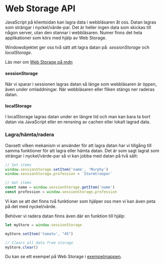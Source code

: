 Web Storage API
==================================

JavaScript på klientsidan kan lagra data i webbläsaren åt oss. Datan lagras som strängar i nyckel/värde-par. Det är heller ingen data som skickas till någon server, utan den stannar i webbläsaren. Numer finns det hela applikationer som körs med hjälp av Web Storage.

Windowobjektet ger oss två sätt att lagra datan på: *sessionStorage* och *localStorage*.

Läs mer om [Web Storage på mdn](https://developer.mozilla.org/en-US/docs/Web/API/Web_Storage_API)



#### sessionStorage

När vi sparar i sessionen lagras datan så länge som webbläsaren är öppen, även under omladdningar. När webbläsaren eller fliken stängs ner raderas datan.



#### localStorage

I localStorage lagras datan under en längre tid och man kan bara ta bort datan via JavaScript eller en rensning av cachen eller lokalt lagrad data.



### Lagra/hämta/radera

Oavsett vilken mekanism vi använder för att lagra datan har vi tillgång till samma funktioner för att lagra eller hämta datan. Det är som sagt lagrat som strängar i nyckel/värde-par så vi kan jobba med datan på två sätt:

```js
// Set items
window.sessionStorage.setItem('name', 'Murphy')
window.sessionStorage.profession = `Stormtrooper`

// Get items
const name = window.sessionStorage.getItem('name')
const profession = window.sessionStorage.profession
```

Vi kan se att det finns två funktioner som hjälper oss men vi kan även peta på det med nyckel/värde.

Behöver vi radera datan finns även där en funktion till hjälp:

```js
let myStore = window.sessionStorage

myStore.setItem('tomato', "45")

// Clears all data from storage
myStore.clear()
```

Du kan se ett exempel på Web Storage i [exempelmappen](../../example/webstorage).
